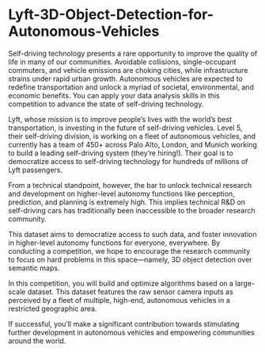 # Lyft-3D-Object-Detection-for-Autonomous-Vehicles

Self-driving technology presents a rare opportunity to improve the quality of life in many of our communities. Avoidable collisions, single-occupant commuters, and vehicle emissions are choking cities, while infrastructure strains under rapid urban growth. Autonomous vehicles are expected to redefine transportation and unlock a myriad of societal, environmental, and economic benefits. You can apply your data analysis skills in this competition to advance the state of self-driving technology.

Lyft, whose mission is to improve people’s lives with the world’s best transportation, is investing in the future of self-driving vehicles. Level 5, their self-driving division, is working on a fleet of autonomous vehicles, and currently has a team of 450+ across Palo Alto, London, and Munich working to build a leading self-driving system (they’re hiring!). Their goal is to democratize access to self-driving technology for hundreds of millions of Lyft passengers.

From a technical standpoint, however, the bar to unlock technical research and development on higher-level autonomy functions like perception, prediction, and planning is extremely high. This implies technical R&D on self-driving cars has traditionally been inaccessible to the broader research community.

This dataset aims to democratize access to such data, and foster innovation in higher-level autonomy functions for everyone, everywhere. By conducting a competition, we hope to encourage the research community to focus on hard problems in this space—namely, 3D object detection over semantic maps.

In this competition, you will build and optimize algorithms based on a large-scale dataset. This dataset features the raw sensor camera inputs as perceived by a fleet of multiple, high-end, autonomous vehicles in a restricted geographic area.

If successful, you’ll make a significant contribution towards stimulating further development in autonomous vehicles and empowering communities around the world.
